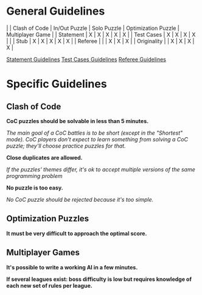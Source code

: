 # General Guidelines

|  | Clash of Code | In/Out Puzzle | Solo Puzzle | Optimization Puzzle | Multiplayer Game |
| Statement | X | X | X | X | X |
| Test Cases | X | X | X | X |  |
| Stub | X | X | X | X | X |
| Referee |  |  | X | X | X |
| Originality |  | X | X | X | X |

[Statement Guidelines](pages/technical/statement.md#guidelines)
[Test Cases Guidelines](pages/technical/testcase.md#guidelines)
[Referee Guidelines](pages/types/game.md#guidelines)

# Specific Guidelines

## Clash of Code

**CoC puzzles should be solvable in less than 5 minutes.**

_The main goal of a CoC battles is to be short (except in the "Shortest" mode). CoC players don't expect to learn something from solving a CoC puzzle; they'll choose practice puzzles for that._

**Close duplicates are allowed.**

_If the puzzles' themes differ, it's ok to accept multiple versions of the same programming problem_

**No puzzle is too easy.**

_No CoC puzzle should be rejected because it's too simple._


## Optimization Puzzles

**It must be very difficult to approach the optimal score.**

## Multiplayer Games

**It's possible to write a working AI in a few minutes.**

**If several leagues exist: boss difficulty is low but requires knowledge of each new set of rules per league.**


